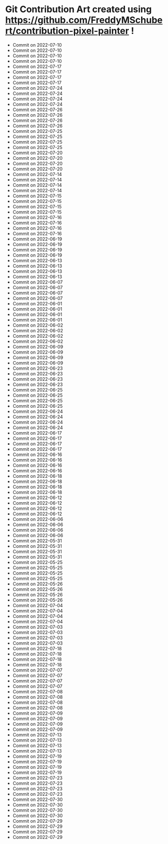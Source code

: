 # Git Contribution Art created using https://github.com/FreddyMSchubert/contribution-pixel-painter !
- Commit on 2022-07-10
- Commit on 2022-07-10
- Commit on 2022-07-10
- Commit on 2022-07-10
- Commit on 2022-07-17
- Commit on 2022-07-17
- Commit on 2022-07-17
- Commit on 2022-07-17
- Commit on 2022-07-24
- Commit on 2022-07-24
- Commit on 2022-07-24
- Commit on 2022-07-24
- Commit on 2022-07-26
- Commit on 2022-07-26
- Commit on 2022-07-26
- Commit on 2022-07-26
- Commit on 2022-07-25
- Commit on 2022-07-25
- Commit on 2022-07-25
- Commit on 2022-07-25
- Commit on 2022-07-20
- Commit on 2022-07-20
- Commit on 2022-07-20
- Commit on 2022-07-20
- Commit on 2022-07-14
- Commit on 2022-07-14
- Commit on 2022-07-14
- Commit on 2022-07-14
- Commit on 2022-07-15
- Commit on 2022-07-15
- Commit on 2022-07-15
- Commit on 2022-07-15
- Commit on 2022-07-16
- Commit on 2022-07-16
- Commit on 2022-07-16
- Commit on 2022-07-16
- Commit on 2022-06-19
- Commit on 2022-06-19
- Commit on 2022-06-19
- Commit on 2022-06-19
- Commit on 2022-06-13
- Commit on 2022-06-13
- Commit on 2022-06-13
- Commit on 2022-06-13
- Commit on 2022-06-07
- Commit on 2022-06-07
- Commit on 2022-06-07
- Commit on 2022-06-07
- Commit on 2022-06-01
- Commit on 2022-06-01
- Commit on 2022-06-01
- Commit on 2022-06-01
- Commit on 2022-06-02
- Commit on 2022-06-02
- Commit on 2022-06-02
- Commit on 2022-06-02
- Commit on 2022-06-09
- Commit on 2022-06-09
- Commit on 2022-06-09
- Commit on 2022-06-09
- Commit on 2022-06-23
- Commit on 2022-06-23
- Commit on 2022-06-23
- Commit on 2022-06-23
- Commit on 2022-06-25
- Commit on 2022-06-25
- Commit on 2022-06-25
- Commit on 2022-06-25
- Commit on 2022-06-24
- Commit on 2022-06-24
- Commit on 2022-06-24
- Commit on 2022-06-24
- Commit on 2022-06-17
- Commit on 2022-06-17
- Commit on 2022-06-17
- Commit on 2022-06-17
- Commit on 2022-06-16
- Commit on 2022-06-16
- Commit on 2022-06-16
- Commit on 2022-06-16
- Commit on 2022-06-18
- Commit on 2022-06-18
- Commit on 2022-06-18
- Commit on 2022-06-18
- Commit on 2022-06-12
- Commit on 2022-06-12
- Commit on 2022-06-12
- Commit on 2022-06-12
- Commit on 2022-06-06
- Commit on 2022-06-06
- Commit on 2022-06-06
- Commit on 2022-06-06
- Commit on 2022-05-31
- Commit on 2022-05-31
- Commit on 2022-05-31
- Commit on 2022-05-31
- Commit on 2022-05-25
- Commit on 2022-05-25
- Commit on 2022-05-25
- Commit on 2022-05-25
- Commit on 2022-05-26
- Commit on 2022-05-26
- Commit on 2022-05-26
- Commit on 2022-05-26
- Commit on 2022-07-04
- Commit on 2022-07-04
- Commit on 2022-07-04
- Commit on 2022-07-04
- Commit on 2022-07-03
- Commit on 2022-07-03
- Commit on 2022-07-03
- Commit on 2022-07-03
- Commit on 2022-07-18
- Commit on 2022-07-18
- Commit on 2022-07-18
- Commit on 2022-07-18
- Commit on 2022-07-07
- Commit on 2022-07-07
- Commit on 2022-07-07
- Commit on 2022-07-07
- Commit on 2022-07-08
- Commit on 2022-07-08
- Commit on 2022-07-08
- Commit on 2022-07-08
- Commit on 2022-07-09
- Commit on 2022-07-09
- Commit on 2022-07-09
- Commit on 2022-07-09
- Commit on 2022-07-13
- Commit on 2022-07-13
- Commit on 2022-07-13
- Commit on 2022-07-13
- Commit on 2022-07-19
- Commit on 2022-07-19
- Commit on 2022-07-19
- Commit on 2022-07-19
- Commit on 2022-07-23
- Commit on 2022-07-23
- Commit on 2022-07-23
- Commit on 2022-07-23
- Commit on 2022-07-30
- Commit on 2022-07-30
- Commit on 2022-07-30
- Commit on 2022-07-30
- Commit on 2022-07-29
- Commit on 2022-07-29
- Commit on 2022-07-29
- Commit on 2022-07-29
